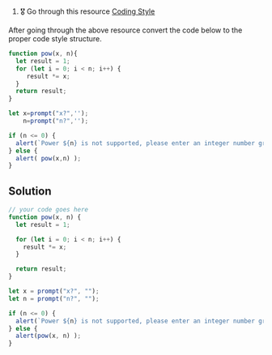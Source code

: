 1. 🎖 Go through this resource [Coding Style](http://javascript.info/coding-style)

After going through the above resource convert the code below to the proper code style structure.

```js
function pow(x, n){
  let result = 1;
  for (let i = 0; i < n; i++) {
     result *= x;
  }
  return result;
}

let x=prompt("x?",'');
    n=prompt("n?",'');

if (n <= 0) {
  alert(`Power ${n} is not supported, please enter an integer number greater than zero`);
} else {
  alert( pow(x,n) );
}
```

## Solution

```js
// your code goes here
function pow(x, n) {
  let result = 1;

  for (let i = 0; i < n; i++) {
    result *= x;
  }

  return result;
}

let x = prompt("x?", "");
let n = prompt("n?", "");

if (n <= 0) {
  alert(`Power ${n} is not supported, please enter an integer number greater than zero`);
} else {
  alert(pow(x, n) );
}
```